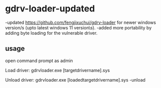 # gdrv-loader-updated


-updated https://github.com/fengjixuchui/gdrv-loader for newer windows version/s (upto latest windows 11 version\s).
-added more portability by adding byte loading for the vulnerable driver.

## usage
open command prompt as admin

Load driver:
gdrvloader.exe [targetdrivername].sys

Unload driver:
gdrvloader.exe [loadedtargetdrivername].sys -unload
